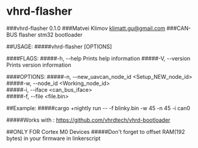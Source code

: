# vhrd-flasher
###vhrd-flasher 0.1.0
###Matvei Klimov <klimatt.gu@gmail.com>
###CAN-BUS flasher stm32 bootloader

##USAGE:
#####vhrd-flasher [OPTIONS]

####FLAGS:
#####-h, --help       Prints help information
#####-V, --version    Prints version information

####OPTIONS:
#####-n, --new_uavcan_node_id <Setup_NEW_node_id>    
#####-w, --node_id <Working_node_id>                 
#####-i, --iface <can_bus_iface>                     
#####-f, --file <file.bin>                

##Example:
#####cargo +nightly  run --  -f blinky.bin -w 45 -n 45 -i can0

#####Works with : https://github.com/vhrdtech/vhrd-bootloader

##ONLY FOR Cortex M0 Devices
#####Don't forget to offset RAM(192 bytes) in your firmware in linkerscript